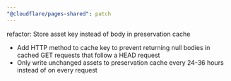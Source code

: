 ```yaml
---
"@cloudflare/pages-shared": patch
---
```


refactor: Store asset key instead of body in preservation cache

- Add HTTP method to cache key to prevent returning null bodies in cached GET requests that follow a HEAD request
- Only write unchanged assets to preservation cache every 24-36 hours instead of on every request

